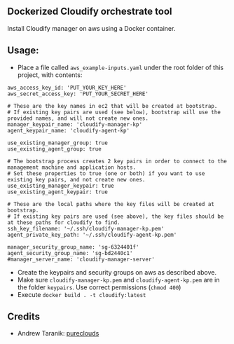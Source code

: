 ## Dockerized Cloudify orchestrate tool


Install Cloudify manager on aws using a Docker container.

## Usage: ##

+ Place a file called `aws_example-inputs.yaml` under the root folder of this project, with contents:
```
aws_access_key_id: 'PUT_YOUR_KEY_HERE'
aws_secret_access_key: 'PUT_YOUR_SECRET_HERE'

# These are the key names in ec2 that will be created at bootstrap.
# If existing key pairs are used (see below), bootstrap will use the provided names, and will not create new ones.
manager_keypair_name: 'cloudify-manager-kp'
agent_keypair_name: 'cloudify-agent-kp'

use_existing_manager_group: true
use_existing_agent_group: true

# The bootstrap process creates 2 key pairs in order to connect to the management machine and application hosts.
# Set these properties to true (one or both) if you want to use existing key pairs, and not create new ones.
use_existing_manager_keypair: true
use_existing_agent_keypair: true

# These are the local paths where the key files will be created at bootstrap.
# If existing key pairs are used (see above), the key files should be at these paths for cloudify to find.
ssh_key_filename: '~/.ssh/cloudify-manager-kp.pem'
agent_private_key_path: '~/.ssh/cloudify-agent-kp.pem'

manager_security_group_name: 'sg-6324401f'
agent_security_group_name: 'sg-bd2440c1'
#manager_server_name: 'cloudify-manager-server'
```
+ Create the keypairs and security groups on aws as described above.
+ Make sure `cloudify-manager-kp.pem` and `cloudify-agent-kp.pem` are in the folder `keypairs`. Use correct permissions (`chmod 400`)
+ Execute `docker build . -t cloudify:latest`


## Credits ##

+ Andrew Taranik: [pureclouds](https://github.com/pureclouds/cloudify-docker)